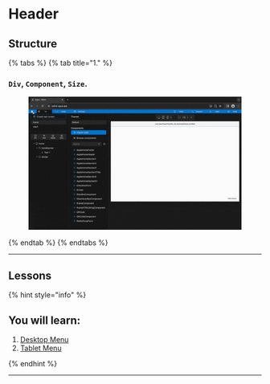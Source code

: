 # Header

## Structure

{% tabs %}
{% tab title="1." %}
### `Div`, `Component`, `Size`.&#x20;

<figure><img src="../../../../.gitbook/assets/home_header_1-min (1).gif" alt=""><figcaption></figcaption></figure>
{% endtab %}
{% endtabs %}

***





## Lessons

{% hint style="info" %}
## You will learn:



1. [Desktop Menu](3.1-desktop-menu.md)
2. [Tablet Menu](3.2-tablet-menu.md)


{% endhint %}

***
